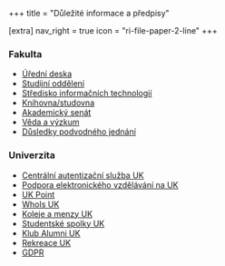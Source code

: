 +++
title = "Důležité informace a předpisy"

[extra]
nav_right = true
icon = "ri-file-paper-2-line"
+++

<div class="blocks"><div>

### Fakulta

- [Úřední deska](https://pedf.cuni.cz/PEDF-71.html)
- [Studijní oddělení](https://pedf.cuni.cz/PEDF-220.html)
- [Středisko informačních technologií](https://sit.pedf.cuni.cz/)
- [Knihovna/studovna](http://knihovna.pedf.cuni.cz/)
- [Akademický senát](https://pedf.cuni.cz/PEDF-561.html)
- [Věda a výzkum](https://pedf.cuni.cz/PEDF-188.html)
- [Důsledky podvodného jednání](@/katedra/dpj.md)

</div><div>

### Univerzita

- [Centrální autentizační služba UK](https://ldapuser.cuni.cz/)
- [Podpora elektronického vzdělávání na UK](https://dl.cuni.cz/)
- [UK Point](https://ukpoint.cuni.cz/)
- [WhoIs UK](https://is.cuni.cz/webapps/whois2)
- [Koleje a menzy UK](https://kam.cuni.cz/)
- [Studentské spolky UK](https://cuni.cz/UK-8518.html)  
- [Klub Alumni UK](https://cuni.cz/UK-16.html)
- [Rekreace UK](https://rekreace.cuni.cz/)
- [GDPR](https://cuni.cz/UK-9056.html)

</div></div>
